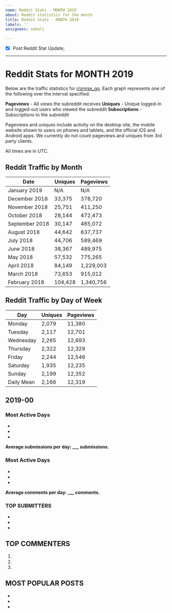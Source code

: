 ```yaml
---
name: Reddit Stats - MONTH 2019
about: Reddit statistics for the month
title: Reddit Stats - MONTH 2019
labels: ''
assignees: nebali

---
```


- [x] Post Reddit Stat Update;

***

# Reddit Stats for MONTH 2019

Below are the traffic statistics for [r/omise_go](https://www.reddit.com/r/omise_go). Each graph represents one of the following over the interval specified.

**Pageviews** - All views the subreddit receives
**Uniques** - Unique logged-in and logged-out users who viewed the subreddit
**Subscriptions** - Subscriptions to the subreddit

Pageviews and uniques include activity on the desktop site, the mobile website shown to users on phones and tablets, and the official iOS and Android apps. We currently do not count pageviews and uniques from 3rd party clients.

All times are in UTC.

## Reddit Traffic by Month

Date | Uniques | Pageviews
-- | -- | --
January 2019 | N/A | N/A
December 2018 | 33,375 | 378,720
November 2018 | 25,751 | 411,250
October 2018 | 28,144 | 472,473
September 2018 | 30,147 | 465,072
August 2018 | 44,642 | 637,737
July 2018 | 44,706 | 589,469
June 2018 | 38,367 | 489,975
May 2018 | 57,532 | 775,265
April 2018 | 84,149 | 1,229,003
March 2018 | 73,653 | 915,012
February 2018 | 104,428 | 1,340,756

## Reddit Traffic by Day of Week

Day | Uniques | Pageviews
-- | -- | --
Monday | 2,079 | 11,380
Tuesday | 2,117 | 12,701
Wednesday | 2,265 | 12,693
Thursday | 2,322 | 12,329
Friday | 2,244 | 12,546
Saturday | 1,935 | 12,235
Sunday | 2,199 | 12,352
Daily Mean | 2,166 | 12,319

## 2019-00

### Most Active Days

- 
- 
- 

**Average submissions per day: ___ submissions.**

### Most Active Days

- 
- 
- 

**Average comments per day: ___ comments.**

### TOP SUBMITTERS

- 
- 
- 

## TOP COMMENTERS

1. 
2. 
3. 

## MOST POPULAR POSTS

- 
- 
-
